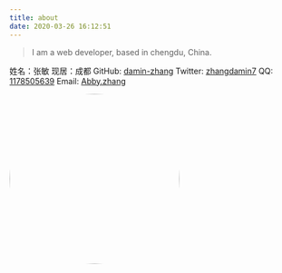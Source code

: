 ```yaml
---
title: about
date: 2020-03-26 16:12:51
---
```

> I am a web developer, based in chengdu, China.

姓名：张敏
现居：成都
GitHub: [damin-zhang](https://github.com/damin-zhang)
Twitter: [zhangdamin7](https://twitter.com/zhangdamin7)
QQ: [1178505639](tencent://message/?uin=1178505639&Site=&Menu=yes)
Email: [Abby.zhang](http://mail.qq.com/cgi-bin/qm_share?t=qm_mailme&email=abby.zhang@solos-it.com)

<img src="https://zhangdamin.cn/images/pic1.jpg" alt="avatar" width="300" style="border-radius:50%">